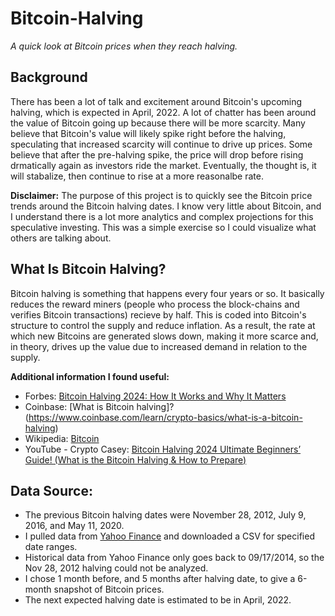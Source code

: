 # Bitcoin-Halving
*A quick look at Bitcoin prices when they reach halving.*

## Background
There has been a lot of talk and excitement around Bitcoin's upcoming halving, which is expected in April, 2022.  A lot of chatter has been around the value of Bitcoin going up because there will be more scarcity.  Many believe that Bitcoin's value will likely spike right before the halving, speculating that increased scarcity will continue to drive up prices.  Some believe that after the pre-halving spike, the price will drop before rising drmatically again as investors ride the market.  Eventually, the thought is, it will stabalize, then continue to rise at a more reasonalbe rate.  


**Disclaimer:**  The purpose of this project is to quickly see the Bitcoin price trends around the Bitcoin halving dates.  I know very little about Bitcoin, and I understand there is a lot more analytics and complex projections for this speculative investing.  This was a simple exercise so I could visualize what others are talking about. 

## What Is Bitcoin Halving?
Bitcoin halving is something that happens every four years or so.  It basically reduces the reward miners (people who process the block-chains and verifies Bitcoin transactions) recieve by half.  This is coded into Bitcoin's structure to control the supply and reduce inflation. As a result, the rate at which new Bitcoins are generated slows down, making it more scarce and, in theory, drives up the value due to increased demand in relation to the supply.

**Additional information I found useful:**
- Forbes:  [Bitcoin Halving 2024: How It Works and Why It Matters](https://www.forbes.com/advisor/investing/cryptocurrency/bitcoin-halving/)
- Coinbase:  [What is Bitcoin halving]?(https://www.coinbase.com/learn/crypto-basics/what-is-a-bitcoin-halving)
- Wikipedia:  [Bitcoin](https://en.wikipedia.org/wiki/Bitcoin)
- YouTube - Crypto Casey:  [Bitcoin Halving 2024  Ultimate Beginners’ Guide! \(What is the Bitcoin Halving & How to Prepare\)](https://www.youtube.com/watch?v=4LkiOvdwOgg&ab_channel=CryptoCasey)



## Data Source:
- The previous Bitcoin halving dates were November 28, 2012, July 9, 2016, and May 11, 2020.  
- I pulled data from [Yahoo Finance](https://finance.yahoo.com/quote/BTC-USD/history) and downloaded a CSV for specified date ranges.
- Historical data from Yahoo Finance only goes back to 09/17/2014, so the Nov 28, 2012 halving could not be analyzed.
- I chose 1 month before, and 5 months after halving date, to give a 6-month snapshot of Bitcoin prices.
- The next expected halving date is estimated to be in April, 2022.

